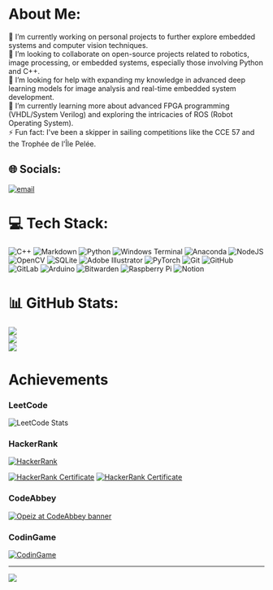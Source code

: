 # About Me:
🔭 I’m currently working on personal projects to further explore embedded systems and computer vision techniques.<br>👯 I’m looking to collaborate on open-source projects related to robotics, image processing, or embedded systems, especially those involving Python and C++.<br>🤝 I’m looking for help with expanding my knowledge in advanced deep learning models for image analysis and real-time embedded system development.<br>🌱 I’m currently learning more about advanced FPGA programming (VHDL/System Verilog) and exploring the intricacies of ROS (Robot Operating System).<br>⚡ Fun fact: I've been a skipper in sailing competitions like the CCE 57 and the Trophée de l'Île Pelée.


## 🌐 Socials:
[![email](https://img.shields.io/badge/Email-D14836?logo=gmail&logoColor=white)](mailto:ja.opazoy@gmail.com) 

# 💻 Tech Stack:
![C++](https://img.shields.io/badge/c++-%2300599C.svg?style=for-the-badge&logo=c%2B%2B&logoColor=white) 
![Markdown](https://img.shields.io/badge/markdown-%23000000.svg?style=for-the-badge&logo=markdown&logoColor=white) 
![Python](https://img.shields.io/badge/python-3670A0?style=for-the-badge&logo=python&logoColor=ffdd54) 
![Windows Terminal](https://img.shields.io/badge/Windows%20Terminal-%234D4D4D.svg?style=for-the-badge&logo=windows-terminal&logoColor=white) 
![Anaconda](https://img.shields.io/badge/Anaconda-%2344A833.svg?style=for-the-badge&logo=anaconda&logoColor=white) 
![NodeJS](https://img.shields.io/badge/node.js-6DA55F?style=for-the-badge&logo=node.js&logoColor=white) 
![OpenCV](https://img.shields.io/badge/opencv-%23white.svg?style=for-the-badge&logo=opencv&logoColor=white) 
![SQLite](https://img.shields.io/badge/sqlite-%2307405e.svg?style=for-the-badge&logo=sqlite&logoColor=white) 
![Adobe Illustrator](https://img.shields.io/badge/adobe%20illustrator-%23FF9A00.svg?style=for-the-badge&logo=adobe%20illustrator&logoColor=white) 
![PyTorch](https://img.shields.io/badge/PyTorch-%23EE4C2C.svg?style=for-the-badge&logo=PyTorch&logoColor=white) 
![Git](https://img.shields.io/badge/git-%23F05033.svg?style=for-the-badge&logo=git&logoColor=white) 
![GitHub](https://img.shields.io/badge/github-%23121011.svg?style=for-the-badge&logo=github&logoColor=white) 
![GitLab](https://img.shields.io/badge/gitlab-%23181717.svg?style=for-the-badge&logo=gitlab&logoColor=white) 
![Arduino](https://img.shields.io/badge/-Arduino-00979D?style=for-the-badge&logo=Arduino&logoColor=white) 
![Bitwarden](https://img.shields.io/badge/bitwarden-%23175DDC.svg?style=for-the-badge&logo=bitwarden&logoColor=white) 
![Raspberry Pi](https://img.shields.io/badge/-Raspberry_Pi-C51A4A?style=for-the-badge&logo=Raspberry-Pi) 
![Notion](https://img.shields.io/badge/Notion-%23000000.svg?style=for-the-badge&logo=notion&logoColor=white)

# 📊 GitHub Stats:
![](https://github-readme-stats.vercel.app/api?username=Opeiz&theme=dark&hide_border=false&include_all_commits=false&count_private=false)<br/>
![](https://nirzak-streak-stats.vercel.app/?user=Opeiz&theme=dark&hide_border=false)<br/>
![](https://github-readme-stats.vercel.app/api/top-langs/?username=Opeiz&theme=dark&hide_border=false&include_all_commits=false&count_private=false&layout=compact)

# Achievements

### LeetCode
![LeetCode Stats](https://leetcard.jacoblin.cool/5t3g0n?theme=dark&font=Consolas)

### HackerRank
[![HackerRank](https://img.shields.io/badge/HackerRank-Profile-2EC866?logo=HackerRank&logoColor=white)](https://www.hackerrank.com/ja_opazoy)

[![HackerRank Certificate](https://img.shields.io/badge/HackerRank-Certificate-2EC866?logo=HackerRank&logoColor=white)](https://www.hackerrank.com/certificates/dd4a8a43d886)
[![HackerRank Certificate](https://img.shields.io/badge/HackerRank-Certificate-2EC866?logo=HackerRank&logoColor=white)](https://www.hackerrank.com/certificates/c4ac9dacea2e)

### CodeAbbey
[![Opeiz at CodeAbbey banner](https://www.codeabbey.com/index/user_banner/tgn.png)](https://www.codeabbey.com/index/user_profile/tgn)

### CodinGame
[![CodinGame](https://img.shields.io/badge/CodinGame-Profile-yellow?logo=CodinGame)]([https://www.codingame.com/profile/your_user_id](https://www.codingame.com/profile/fc82c2dc7dc4d51fd9976ce6249ee7be6996126))



---
[![](https://visitcount.itsvg.in/api?id=Opeiz&icon=0&color=0)](https://visitcount.itsvg.in)

<!-- Proudly created with GPRM ( https://gprm.itsvg.in ) -->

